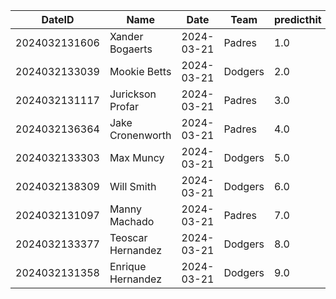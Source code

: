 DateID         |  Name               |  Date        |  Team     |  predicthit  |  predicthitproba     |  hitbool  |  Last7DaysAVG  |  Last15DaysAVG  |  Last30DaysAVG
---------------|---------------------|--------------|-----------|--------------|----------------------|-----------|----------------|-----------------|---------------
2024032131606  |  Xander Bogaerts    |  2024-03-21  |  Padres   |  1.0         |  0.6523411594011217  |  False    |  0.5           |  0.5            |  0.5
2024032133039  |  Mookie Betts       |  2024-03-21  |  Dodgers  |  2.0         |  0.6446459905696568  |  False    |  0.5           |  0.5            |  0.5
2024032131117  |  Jurickson Profar   |  2024-03-21  |  Padres   |  3.0         |  0.6407426467312117  |  False    |  0.5           |  0.5            |  0.5
2024032136364  |  Jake Cronenworth   |  2024-03-21  |  Padres   |  4.0         |  0.6053654323672206  |  False    |  0.0           |  0.0            |  0.0
2024032133303  |  Max Muncy          |  2024-03-21  |  Dodgers  |  5.0         |  0.5999226329554929  |  False    |  0.333         |  0.333          |  0.333
2024032138309  |  Will Smith         |  2024-03-21  |  Dodgers  |  6.0         |  0.5991967048952206  |  False    |  0.25          |  0.25           |  0.25
2024032131097  |  Manny Machado      |  2024-03-21  |  Padres   |  7.0         |  0.5991644412449915  |  False    |  0.0           |  0.0            |  0.0
2024032133377  |  Teoscar Hernandez  |  2024-03-21  |  Dodgers  |  8.0         |  0.5990018559014958  |  False    |  0.2           |  0.2            |  0.2
2024032131358  |  Enrique Hernandez  |  2024-03-21  |  Dodgers  |  9.0         |  0.5940636736443742  |  False    |  0.0           |  0.0            |  0.0
